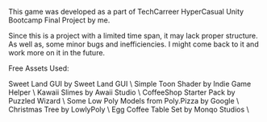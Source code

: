 This game was developed as a part of TechCarreer HyperCasual Unity Bootcamp Final Project by me.



Since this is a project with a limited time span, it may lack proper structure. As well as, some minor bugs and inefficiencies. I might come back to it and work more on it in the future.

Free Assets Used:

Sweet Land GUI by Sweet Land GUI \\
Simple Toon Shader by Indie Game Helper \\
Kawaii Slimes by Awaii Studio \\
CoffeeShop Starter Pack by Puzzled Wizard \\
Some Low Poly Models from Poly.Pizza by Google \\
Christmas Tree by LowlyPoly \\
Egg Coffee Table Set by Monqo Studios \\


